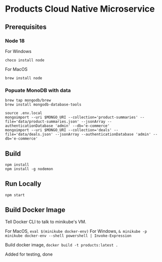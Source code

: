 # Products Cloud Native Microservice

## Prerequisites

### Node 18
For Windows
```bsh
choco install node
```
For MacOS
```bsh
brew install node
```
### Popuate MonoDB with data

```bsh
brew tap mongodb/brew
brew install mongodb-database-tools
```

```bsh
source .env.local
mongoimport --uri $MONGO_URI --collection='product-summaries' --file='data/product-summaries.json' --jsonArray --authenticationDatabase 'admin' --db='e-commerce'
mongoimport --uri $MONGO_URI --collection='deals' --file='data/deals.json' --jsonArray --authenticationDatabase 'admin' --db='e-commerce'
```

## Build
```bsh
npm install
npm install -g nodemon
```

## Run Locally
```bsh
npm start
```

## Build Docker Image

Tell Docker CLI to talk to minikube's VM.

For MacOS,
`eval $(minikube docker-env)`
For Windows,
`& minikube -p minikube docker-env --shell powershell | Invoke-Expression`

Build docker image,
`docker build -t products:latest .`

Added for testing, done